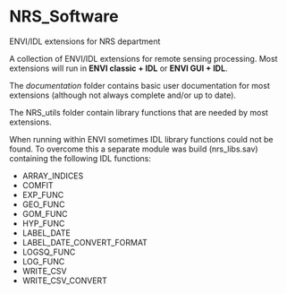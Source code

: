 # NRS_Software
ENVI/IDL extensions for NRS department

A collection of ENVI/IDL extensions for remote sensing processing.
Most extensions will run in __ENVI classic + IDL__ or __ENVI GUI + IDL__.

The _documentation_ folder contains basic user documentation for most extensions (although not always complete and/or up to date).

The NRS_utils folder contain library functions that are needed by most extensions.

When running within ENVI sometimes IDL library functions could not be found. To overcome this a separate module was build (nrs_libs.sav) containing the following IDL functions:

- ARRAY_INDICES
- COMFIT
- EXP_FUNC
- GEO_FUNC
- GOM_FUNC
- HYP_FUNC
- LABEL_DATE
- LABEL_DATE_CONVERT_FORMAT
- LOGSQ_FUNC
- LOG_FUNC
- WRITE_CSV
- WRITE_CSV_CONVERT
